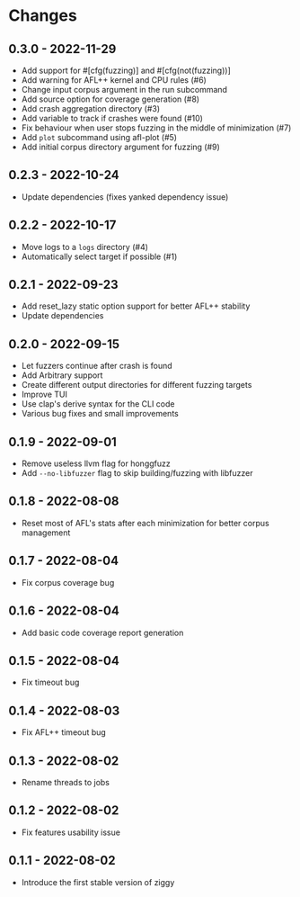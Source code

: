# Changes

## 0.3.0 - 2022-11-29

- Add support for #[cfg(fuzzing)] and #[cfg(not(fuzzing))]
- Add warning for AFL++ kernel and CPU rules (#6)
- Change input corpus argument in the run subcommand
- Add source option for coverage generation (#8)
- Add crash aggregation directory (#3)
- Add variable to track if crashes were found (#10)
- Fix behaviour when user stops fuzzing in the middle of minimization (#7)
- Add `plot` subcommand using afl-plot (#5)
- Add initial corpus directory argument for fuzzing (#9)

## 0.2.3 - 2022-10-24

- Update dependencies (fixes yanked dependency issue)

## 0.2.2 - 2022-10-17

- Move logs to a `logs` directory (#4)
- Automatically select target if possible (#1)

## 0.2.1 - 2022-09-23

- Add reset_lazy static option support for better AFL++ stability
- Update dependencies

## 0.2.0 - 2022-09-15

- Let fuzzers continue after crash is found
- Add Arbitrary support
- Create different output directories for different fuzzing targets
- Improve TUI
- Use clap's derive syntax for the CLI code
- Various bug fixes and small improvements

## 0.1.9 - 2022-09-01

- Remove useless llvm flag for honggfuzz
- Add `--no-libfuzzer` flag to skip building/fuzzing with libfuzzer

## 0.1.8 - 2022-08-08

- Reset most of AFL's stats after each minimization for better corpus management

## 0.1.7 - 2022-08-04

- Fix corpus coverage bug

## 0.1.6 - 2022-08-04

- Add basic code coverage report generation

## 0.1.5 - 2022-08-04

- Fix timeout bug

## 0.1.4 - 2022-08-03

- Fix AFL++ timeout bug

## 0.1.3 - 2022-08-02

- Rename threads to jobs

## 0.1.2 - 2022-08-02

- Fix features usability issue

## 0.1.1 - 2022-08-02

- Introduce the first stable version of ziggy